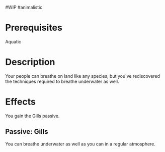 #WIP #animalistic 

# Prerequisites

Aquatic

# Description

Your people can breathe on land like any species, but you've rediscovered the techniques required to breathe underwater as well.

# Effects

You gain the Gills passive.

## Passive: Gills

You can breathe underwater as well as you can in a regular atmosphere.